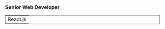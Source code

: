 ### Senior Web Developer

<table style="border: 1px solid black;">
    <tr>
        <td>React.js</td>
    </tr>
  </table>
